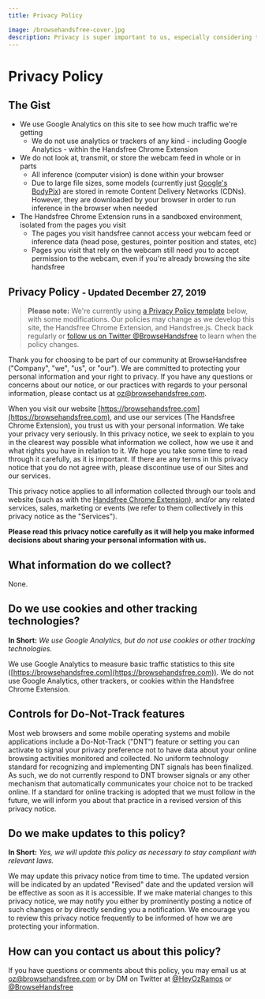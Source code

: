 ```yaml
---
title: Privacy Policy

image: /browsehandsfree-cover.jpg
description: Privacy is super important to us, especially considering that our Handsfree Chrome Extension and library is centered around the webcam.
---
```


# Privacy Policy

## The Gist

- We use Google Analytics on this site to see how much traffic we're getting
  - We do not use analytics or trackers of any kind - including Google Analytics - within the Handsfree Chrome Extension
- We do not look at, transmit, or store the webcam feed in whole or in parts
  - All inference (computer vision) is done within your browser
  - Due to large file sizes, some models (currently just [Google's BodyPix](https://blog.tensorflow.org/2019/11/updated-bodypix-2.html)) are stored in remote Content Delivery Networks (CDNs). However, they are downloaded by your browser in order to run inference in the browser when needed
- The Handsfree Chrome Extension runs in a sandboxed environment, isolated from the pages you visit
  - The pages you visit handsfree cannot access your webcam feed or inference data (head pose, gestures, pointer position and states, etc)
  - Pages you visit that rely on the webcam still need you to accept permission to the webcam, even if you're already browsing the site handsfree

## Privacy Policy <small>- Updated December 27, 2019</small>

> **Please note:** We're currently using [a Privacy Policy template](https://app.termly.io/document/privacy-policy/f20f9a1f-7d01-484c-9c27-aea1e569d81d) below, with some modifications. Our policies may change as we develop this site, the Handsfree Chrome Extension, and Handsfree.js. Check back regularly or [follow us on Twitter @BrowseHandsfree](https://twitter.com/browsehandsfree) to learn when the policy changes.

Thank you for choosing to be part of our community at BrowseHandsfree ("Company", "we", "us", or "our"). We are committed to protecting your personal information and your right to privacy. If you have any questions or concerns about our notice, or our practices with regards to your personal information, please contact us at [oz@browsehandsfree.com](mailto:oz@browsehandsfree.com).

When you visit our website [https://browsehandsfree.com](https://browsehandsfree.com), and use our services (The Handsfree Chrome Extension), you trust us with your personal information. We take your privacy very seriously. In this privacy notice, we seek to explain to you in the clearest way possible what information we collect, how we use it and what rights you have in relation to it. We hope you take some time to read through it carefully, as it is important. If there are any terms in this privacy notice that you do not agree with, please discontinue use of our Sites and our services.

This privacy notice applies to all information collected through our tools and website (such as with the [Handsfree Chrome Extension](/browser)), and/or any related services, sales, marketing or events (we refer to them collectively in this privacy notice as the "Services").

**Please read this privacy notice carefully as it will help you make informed decisions about sharing your personal information with us.**

## What information do we collect?

None.

<!-- ## Will your information be shared with anyone?

**In Short**: _We only share information with your consent, to comply with laws, to provide you with services, to protect your rights, or to fulfill business obligations._

We may process or share data based on the following legal basis:

**Consent:** We may process your data if you have given us specific consent to use your personal information in a specific purpose.

**Legitimate Interests:** We may process your data when it is reasonably necessary to achieve our legitimate business interests.

**Performance of a Contract:** Where we have entered into a contract with you, we may process your personal information to fulfill the terms of our contract.

**Legal Obligations:** We may disclose your information where we are legally required to do so in order to comply with applicable law, governmental requests, a judicial proceeding, court order, or legal process, such as in response to a court order or a subpoena (including in response to public authorities to meet national security or law enforcement requirements).

**Vital Interests:** We may disclose your information where we believe it is necessary to investigate, prevent, or take action regarding potential violations of our policies, suspected fraud, situations involving potential threats to the safety of any person and illegal activities, or as evidence in litigation in which we are involved.

More specifically, we may need to process your data or share your personal information in the following situations:

**Vendors, Consultants and Other Third-Party Service Providers.** We may share your data with third party vendors, service providers, contractors or agents who perform services for us or on our behalf and require access to such information to do that work. Examples include: payment processing, data analysis, email delivery, hosting services, customer service and marketing efforts. We may allow selected third parties to use tracking technology on the Services, which will enable them to collect data about how you interact with the Services over time. This information may be used to, among other things, analyze and track data, determine the popularity of certain content and better understand online activity. Unless described in this Policy, we do not share, sell, rent or trade any of your information with third parties for their promotional purposes.

**Business Transfers.** We may share or transfer your information in connection with, or during negotiations of, any merger, sale of company assets, financing, or acquisition of all or a portion of our business to another company.

**Third-Party Advertisers.** We may use third-party advertising companies to serve ads when you visit the Services. These companies may use information about your visits to our Website(s) and other websites that are contained in web cookies and other tracking technologies in order to provide advertisements about goods and services of interest to you. -->

## Do we use cookies and other tracking technologies?

**In Short:** _We use Google Analytics, but do not use cookies or other tracking technologies._

We use Google Analytics to measure basic traffic statistics to this site ([https://browsehandsfree.com](https://browsehandsfree.com)). We do not use Google Analytics, other trackers, or cookies within the Handsfree Chrome Extension.

<!-- ## How long do we keep your information?

**In Short:** _We keep your information for as long as necessary to fulfill the purposes outlined in this privacy notice unless otherwise required by law._

We will only keep your personal information for as long as it is necessary for the purposes set out in this privacy notice, unless a longer retention period is required or permitted by law (such as tax, accounting or other legal requirements). No purpose in this policy will require us keeping your personal information for longer than 90 days.

When we have no ongoing legitimate business need to process your personal information, we will either delete or anonymize it, or, if this is not possible (for example, because your personal information has been stored in backup archives), then we will securely store your personal information and isolate it from any further processing until deletion is possible.

## How do we keep your information safe?

**In Short:** _We aim to protect your personal information through a system of organizational and technical security measures._

We have implemented appropriate technical and organizational security measures designed to protect the security of any personal information we process. However, please also remember that we cannot guarantee that the internet itself is 100% secure. Although we will do our best to protect your personal information, transmission of personal information to and from our Services is at your own risk. You should only access the services within a secure environment.

## Do we collect information from minors?

**In Short:** _We do not knowingly collect data from or market to children under 18 years of age._

We do not knowingly solicit data from or market to children under 18 years of age. By using the Services, you represent that you are at least 18 or that you are the parent or guardian of such a minor and consent to such minor dependent’s use of the Services. If we learn that personal information from users less than 18 years of age has been collected, we will deactivate the account and take reasonable measures to promptly delete such data from our records. If you become aware of any data we have collected from children under age 18, please contact us at [oz@browsehandsfree.com](mailto:oz@browsehandsfree.com). -->

<!-- ## What are your privacy rights?

**In Short:** _You may review, change, or terminate your account at any time._

If you are resident in the European Economic Area and you believe we are unlawfully processing your personal information, you also have the right to complain to your local data protection supervisory authority. You can find their contact details here: [https://ec.europa.eu/justice/data-protection/bodies/authorities/index_en.htm](https://ec.europa.eu/justice/data-protection/bodies/authorities/index_en.htm).

**Cookies and similar technologies:** Most Web browsers are set to accept cookies by default. If you prefer, you can usually choose to set your browser to remove cookies and to reject cookies. If you choose to remove cookies or reject cookies, this could affect certain features or services of our Services. To opt-out of interest-based advertising by advertisers on our Services visit [https://www.aboutads.info/choices/](https://www.aboutads.info/choices/). -->

## Controls for Do-Not-Track features

Most web browsers and some mobile operating systems and mobile applications include a Do-Not-Track ("DNT") feature or setting you can activate to signal your privacy preference not to have data about your online browsing activities monitored and collected. No uniform technology standard for recognizing and implementing DNT signals has been finalized. As such, we do not currently respond to DNT browser signals or any other mechanism that automatically communicates your choice not to be tracked online. If a standard for online tracking is adopted that we must follow in the future, we will inform you about that practice in a revised version of this privacy notice.

<!-- ## Do California residents have specific privacy rights?

**In Short:** _Yes, if you are a resident of California, you are granted specific rights regarding access to your personal information._

California Civil Code Section 1798.83, also known as the "Shine The Light" law, permits our users who are California residents to request and obtain from us, once a year and free of charge, information about categories of personal information (if any) we disclosed to third parties for direct marketing purposes and the names and addresses of all third parties with which we shared personal information in the immediately preceding calendar year. If you are a California resident and would like to make such a request, please submit your request in writing to us using the contact information provided below.

If you are under 18 years of age, reside in California, and have a registered account with the Services, you have the right to request removal of unwanted data that you publicly post on the Services. To request removal of such data, please contact us using the contact information provided below, and include the email address associated with your account and a statement that you reside in California. We will make sure the data is not publicly displayed on the Services, but please be aware that the data may not be completely or comprehensively removed from our systems. -->

## Do we make updates to this policy?

**In Short:** _Yes, we will update this policy as necessary to stay compliant with relevant laws._

We may update this privacy notice from time to time. The updated version will be indicated by an updated "Revised" date and the updated version will be effective as soon as it is accessible. If we make material changes to this privacy notice, we may notify you either by prominently posting a notice of such changes or by directly sending you a notification. We encourage you to review this privacy notice frequently to be informed of how we are protecting your information.

## How can you contact us about this policy?

If you have questions or comments about this policy, you may email us at [oz@browsehandsfree.com](mailto:oz@browsehandsfree.com) or by DM on Twitter at [@HeyOzRamos](https://twitter.com/heyozramos) or [@BrowseHandsfree](https://twitter.com/browsehandsfree)
